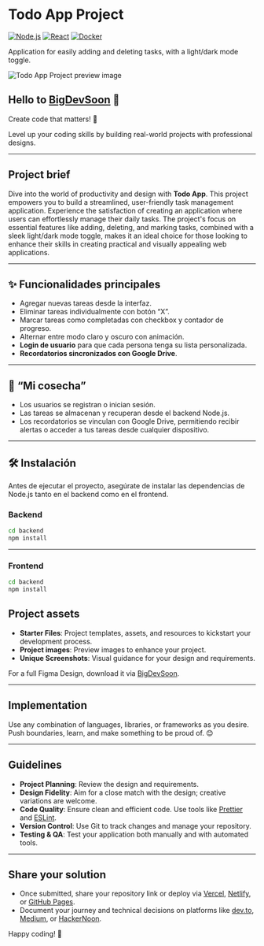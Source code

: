 # Todo App Project

[![Node.js](https://img.shields.io/badge/Node.js-18-blue)](https://nodejs.org/)
[![React](https://img.shields.io/badge/React-19.1.1-blue)](https://reactjs.org/)
[![Docker](https://img.shields.io/badge/Docker-Compose-blue)](https://www.docker.com/)

Application for easily adding and deleting tasks, with a light/dark mode toggle.

![Todo App Project preview image](./project-preview.jpeg)

## Hello to [BigDevSoon](https://bigdevsoon.me/) 👋

Create code that matters! 🤩

Level up your coding skills by building real-world projects with professional designs.

---

## Project brief

Dive into the world of productivity and design with **Todo App**. This project empowers you to build a streamlined, user-friendly task management application. Experience the satisfaction of creating an application where users can effortlessly manage their daily tasks. The project's focus on essential features like adding, deleting, and marking tasks, combined with a sleek light/dark mode toggle, makes it an ideal choice for those looking to enhance their skills in creating practical and visually appealing web applications.

---

## ✨ Funcionalidades principales

- Agregar nuevas tareas desde la interfaz.
- Eliminar tareas individualmente con botón “X”.
- Marcar tareas como completadas con checkbox y contador de progreso.
- Alternar entre modo claro y oscuro con animación.
- **Login de usuario** para que cada persona tenga su lista personalizada.
- **Recordatorios sincronizados con Google Drive**.

---

## 🌱 “Mi cosecha”

- Los usuarios se registran o inician sesión.
- Las tareas se almacenan y recuperan desde el backend Node.js.
- Los recordatorios se vinculan con Google Drive, permitiendo recibir alertas o acceder a tus tareas desde cualquier dispositivo.

---

## 🛠 Instalación

Antes de ejecutar el proyecto, asegúrate de instalar las dependencias de Node.js tanto en el backend como en el frontend.

### Backend

```bash
cd backend
npm install

```

---

### Frontend

```bash
cd backend
npm install
```

## Project assets

- **Starter Files**: Project templates, assets, and resources to kickstart your development process.
- **Project images**: Preview images to enhance your project.
- **Unique Screenshots**: Visual guidance for your design and requirements.

For a full Figma Design, download it via [BigDevSoon](https://bigdevsoon.me/).

---

## Implementation

Use any combination of languages, libraries, or frameworks as you desire. Push boundaries, learn, and make something to be proud of. 😊

---

## Guidelines

- **Project Planning**: Review the design and requirements.
- **Design Fidelity**: Aim for a close match with the design; creative variations are welcome.
- **Code Quality**: Ensure clean and efficient code. Use tools like [Prettier](https://marketplace.visualstudio.com/items?itemName=esbenp.prettier-vscode) and [ESLint](https://marketplace.visualstudio.com/items?itemName=dbaeumer.vscode-eslint).
- **Version Control**: Use Git to track changes and manage your repository.
- **Testing & QA**: Test your application both manually and with automated tools.

---

## Share your solution

- Once submitted, share your repository link or deploy via [Vercel](https://vercel.com/), [Netlify](https://www.netlify.com/), or [GitHub Pages](https://pages.github.com/).
- Document your journey and technical decisions on platforms like [dev.to](https://dev.to/), [Medium](https://medium.com/), or [HackerNoon](https://hackernoon.com/).

Happy coding! 🚀
